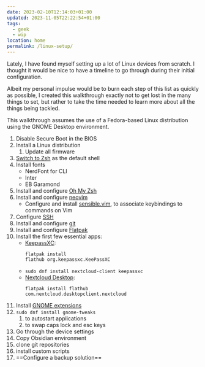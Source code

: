 ```yaml
---
date: 2023-02-10T12:14:03+01:00
updated: 2023-11-05T22:22:54+01:00
tags:
  - geek
  - wip
location: home
permalink: /linux-setup/
---
```

Lately, I have found myself setting up a lot of Linux devices from scratch. I thought it would be nice to have a timeline to go through during their initial configuration.

Albeit my personal impulse would be to burn each step of this list as quickly as possible, I created this walkthrough exactly not to get lost in the many things to set, but rather to take the time needed to learn more about all the things being tackled.

<div class='yellow box'>
	This walkthrough assumes the use of a Fedora-based Linux distribution using the GNOME Desktop environment.
</div>

1. Disable Secure Boot in the BIOS
2. Install a Linux distribution
	1. Update all firmware
3. [Switch to Zsh](https://wiki.debian.org/Zsh 'Zsh page on Debian Wiki') as the default shell
4. Install fonts
	- NerdFont for CLI
	- Inter
	- EB Garamond
5. Install and configure [Oh My Zsh](https://ohmyzsh.org)
6. Install and configure [neovim](https://neovim.io)
	- Configure and install [sensible.vim](https://github.com/tpope/vim-sensible 'sensible.vim on GitHub'), to associate keybindings to commands on Vim
7. Configure [SSH](https://en.wikipedia.org/wiki/SSH 'Secure Shell on Wikipedia')
8. Install and configure [git](https://git-scm.org)
9. Install and configure [Flatpak](https://flatpak.org)
10. Install the first few essential apps:
	- [KeepassXC](https://flathub.org/apps/org.keepassxc.KeePassXC 'KeepassXC on Flathub'): <pre><code>flatpak install flathub org.keepassxc.KeePassXC</code></pre>
	- `sudo dnf install nextcloud-client keepassxc`
	 - [Nextcloud Desktop](https://flathub.org/apps/com.nextcloud.desktopclient.nextcloud 'Nextcloud Desktop on Flathub'): <pre><code>flatpak install flathub com.nextcloud.desktopclient.nextcloud</code></pre>
11. Install [GNOME extensions](https://extensions.gnome.org)
12. `sudo dnf install gnome-tweaks`
	1. to autostart applications
	2. to swap caps lock and esc keys
13. Go through the device settings
14. Copy Obsidian environment
15. clone git repositories
16. install custom scripts
17. ==Configure a backup solution==
